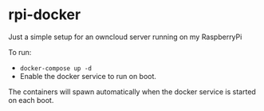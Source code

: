 # rpi-docker
Just a simple setup for an owncloud server running on my RaspberryPi

To run:
- `docker-compose up -d`
- Enable the docker service to run on boot.

The containers will spawn automatically when the docker service is started on each boot.
